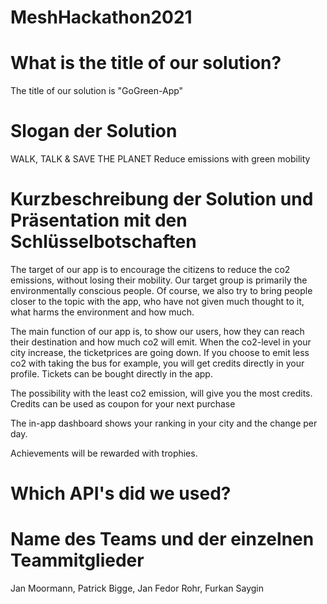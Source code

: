 # MeshHackathon2021

# What is the title of our solution?
The title of our solution is "GoGreen-App"


# Slogan der Solution
WALK, TALK & SAVE THE PLANET
Reduce emissions with green mobility


# Kurzbeschreibung der Solution und Präsentation mit den Schlüsselbotschaften
The target of our app is to encourage the citizens to reduce the co2 emissions, without losing their mobility.
Our target group is primarily the environmentally conscious people.
Of course, we also try to bring people closer to the topic with the app, who have not given much thought to it, what harms the environment and how much.

The main function of our app is, to show our users, how they can reach their destination and how much co2 will emit.
When the co2-level in your city increase, the ticketprices are going down.
If you choose to emit less co2 with taking the bus for example, you will get credits directly in your profile.
Tickets can be bought directly in the app.

The possibility with the least co2 emission, will give you the most credits.
Credits can be used as coupon for your next purchase

The in-app dashboard shows your ranking in your city and the change per day.

Achievements will be rewarded with trophies.



# Which API's did we used?




# Name des Teams und der einzelnen Teammitglieder
Jan Moormann, Patrick Bigge, Jan Fedor Rohr, Furkan Saygin
